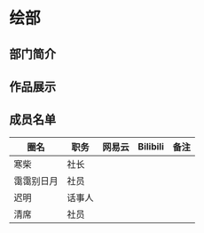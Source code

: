 # 绘部
## 部门简介
## 作品展示
## 成员名单
| 圈名 | 职务 | 网易云 | Bilibili | 备注 |
| ----- | ----- | ----- | ----- | ----- |
| 寒柴 | 社长 ||||
| 霭霭别日月 | 社员 ||||
| 迟明 | 话事人 ||||
| 清席 | 社员 ||||